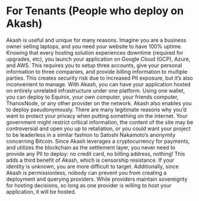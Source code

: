 # For Tenants (People who deploy on Akash)
Akash is useful and unique for many reasons. Imagine you are a business owner selling laptops, and you need your website to have 100% uptime. Knowing that every hosting solution experiences downtime (required for upgrades, etc), you launch your application on Google Cloud (GCP), Azure, and AWS. This requires you to setup three accounts, give your personal information to three companies, and provide billing information to multiple parties. This creates security risk due to increased PII exposure, but it’s also inconvenient to manage. With Akash, you can have your application hosted on entirely unrelated infrastructure under one platform. Using one wallet, you can deploy to Equinix, your own computer, your friends computer, ThanosNode, or any other provider on the network.
Akash also enables you to deploy pseudonymously. There are many legitimate reasons why you’d want to protect your privacy when putting something on the internet. Your government might restrict critical information, the content of the site may be controversial and open you up to retaliation, or you could want your project to be leaderless in a similar fashion to Satoshi Nakamoto’s anonymity concerning Bitcoin. Since Akash leverages a cryptocurrency for payments, and utilizes the blockchain as the settlement layer, you never need to provide any PII to deploy: no credit card, no billing address, nothing!
This adds a third benefit of Akash, which is censorship resistance. If your identity is unknown, you are more difficult to target. Additionally, since Akash is permissionless, nobody can prevent you from creating a deployment and querying providers. While providers maintain sovereignty for hosting decisions, so long as one provider is willing to host your application, it will be hosted.
